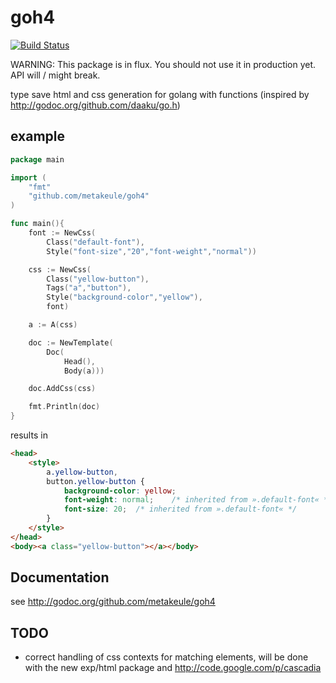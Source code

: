 goh4
====

[![Build Status](https://secure.travis-ci.org/metakeule/goh4.png)](http://travis-ci.org/metakeule/goh4)

WARNING: This package is in flux. You should not use it in production yet.
API will / might break.

type save html and css generation for golang with functions (inspired by http://godoc.org/github.com/daaku/go.h)

example
-------

```go
package main

import (
	"fmt"
	"github.com/metakeule/goh4"
)

func main(){
	font := NewCss(
		Class("default-font"),
		Style("font-size","20","font-weight","normal"))

	css := NewCss(
		Class("yellow-button"),
		Tags("a","button"),
		Style("background-color","yellow"),
		font)

	a := A(css)

	doc := NewTemplate(
		Doc(
			Head(),
			Body(a)))

	doc.AddCss(css)

	fmt.Println(doc)
}
```
results in

```html
<head>
	<style>
		a.yellow-button,
		button.yellow-button {
			background-color: yellow;
			font-weight: normal;	/* inherited from ».default-font« */
			font-size: 20;	/* inherited from ».default-font« */
		}
	</style>
</head>
<body><a class="yellow-button"></a></body>
```

Documentation
-------------

see http://godoc.org/github.com/metakeule/goh4

TODO
----

- correct handling of css contexts for matching elements, will be done
	with the new exp/html package and http://code.google.com/p/cascadia
